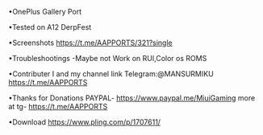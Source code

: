 •OnePlus Gallery Port

•Tested on A12 DerpFest

•Screenshots
https://t.me/AAPPORTS/321?single

•Troubleshootings
-Maybe not Work on RUI,Color os ROMS

•Contributer
I and my channel link
Telegram:@MANSURMIKU
https://t.me/AAPPORTS

•Thanks for Donations
 PAYPAL- https://www.paypal.me/MiuiGaming
 more at tg- https://t.me/AAPPORTS

•Download
https://www.pling.com/p/1707611/
